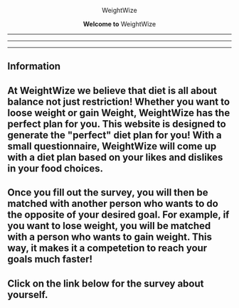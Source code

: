 <p align="center"> WeightWize
  
<p align="center"> <strong>Welcome to</strong> WeightWize</strong> 
  
***
---
<hr/>

## Information 
##  At WeightWize we believe that diet is all about balance not just restriction! Whether you want to loose weight or gain Weight, WeightWize has the perfect plan for you. This website is designed to generate the "perfect" diet plan for you! With a small questionnaire, WeightWize will come up with a diet plan based on your likes and dislikes in your food choices. 
## Once you fill out the survey, you will then be matched with another person who wants to do the opposite of your desired goal. For example, if you want to lose weight, you will be matched with a person who wants to gain weight. This way, it makes it a competetion to reach your goals much faster! 

## Click on the link below for the survey about yourself. 


